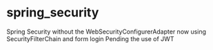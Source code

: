 # spring_security
Spring Security without the WebSecurityConfigurerAdapter now using SecurityFilterChain and form login
Pending the use of JWT
